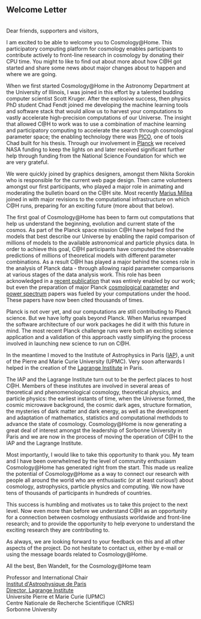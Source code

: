 ## Welcome Letter
<br/>
Dear friends, supporters and visitors,

I am excited to be able to welcome you to Cosmology@Home. This participatory computing platform for cosmology enables participants to contribute actively to front-line research in cosmology by donating their CPU time. You might to like to find out about more about how C@H got started and share some news about major changes about to happen and where we are going.

When we first started Cosmology@Home in the Astronomy Department at the University of Illinois, I was joined in this effort by a talented budding computer scientist Scott Kruger. After the explosive success, then physics PhD student Chad Fendt joined me developing the machine learning tools and software stack that would allow us to harvest your computations to vastly accelerate high-precision computations of our Universe. The insight that allowed C@H to work was to use a combination of machine learning and participatory computing to accelerate the search through cosmological parameter space; the enabling technology there was [PICO](https://arxiv.org/abs/0712.0194), one of tools Chad built for his thesis. Through our involvement in [Planck](https://en.wikipedia.org/wiki/Planck_(spacecraft)) we received NASA funding to keep the lights on and later received significant further help through funding from the National Science Foundation for which we are very grateful. 

We were quickly joined by graphics designers, amongst them Nikita Sorokin who is responsible for the current web page design. Then came volunteers amongst our first participants, who played a major role in animating and moderating the bulletin board on the C@H site. Most recently [Marius Millea](http://cosmicmar.com/) joined in with major revisions to the computational infrastructure on which C@H runs, preparing for an exciting future (more about that below).

The first goal of Cosmology@Home has been to farm out computations that help us understand the beginning, evolution and current state of the cosmos. As part of the Planck space mission C@H have helped find the models that best describe our Universe by enabling the rapid comparison of millions of models to the available astronomical and particle physics data. In order to achieve this goal, C@H participants  have computed the observable predictions of millions of theoretical models with different parameter combinations. As a result C@H has played a major behind the scenes role in the analysis of Planck data - through allowing rapid parameter comparisons at various stages of the data analysis work. This role has been acknowledged in a [recent publication](https://arxiv.org/abs/1608.02487) that was entirely enabled by our work; but even the preparation of major Planck [cosmological parameter](https://arxiv.org/abs/1502.01589) and [power spectrum](https://arxiv.org/abs/1507.02704) papers was fueled by your computations under the hood. These papers have now been cited thousands of times.

Planck is not over yet, and our computations are still contributing to Planck science. But we have lofty goals beyond Planck. When Marius revamped the software architecture of our work packages he did it with this future in mind. The most recent Planck challenge runs were both an exciting science application and a validation of this approach vastly simplifying the process involved in launching new science to run on C@H. 

In the meantime I moved to the Institute of Astrophysics in Paris ([IAP]( http://www.iap.fr)), a unit of the Pierre and Marie Curie University (UPMC). Very soon afterwards I helped in the creation of the [Lagrange Institute](http://ilp.upmc.fr) in Paris. 

The IAP and the Lagrange Institute turn out to be the perfect places to host C@H. Members of these institutes are involved in several areas of theoretical and phenomenological cosmology, theoretical physics, and particle physics: the earliest instants of time, when the Universe formed, the cosmic microwave background, the cosmic dark ages, structure formation, the mysteries of dark matter and dark energy, as well as the development and adaptation of mathematics, statistics and computational methdods to advance the state of cosmology. Cosmology@Home is now generating a great deal of interest amongst the leadership of Sorbonne University in Paris and we are now in the process of moving the operation of C@H to the IAP and the Lagrange Institute.

Most importantly, I would like to take this opportunity to thank you. My team and I have been overwhelmed by the level of community enthusiasm Cosmology@Home has generated right from the start. This made us realize the potential of Cosmology@Home as a way to connect our research with people all around the world who are enthusiastic (or at least curious!) about cosmology, astrophysics, particle physics and computing. We now have tens of thousands of participants in hundreds of countries. 

This success is humbling and motivates us to take this project to the next level. Now even more than before we understand C@H as an opportunity for a connection between cosmology enthusiasts worldwide and front-line research; and to provide the opportunity to help everyone to understand the exciting research they are contributing to.

As always, we are looking forward to your feedback on this and all other aspects of the project. Do not hesitate to contact us, either by e-mail or using the message boards related to Cosmology@Home.

All the best,
Ben Wandelt, for the Cosmology@Home team


   Professor and International Chair  
   [Institut d'Astrophysique de Paris](http://www.iap.fr)  
   [Director, Lagrange Institute](http://ilp.upmc.fr)  
   Universite Pierre et Marie Curie (UPMC)  
   Centre Nationale de Recherche Scientifique (CNRS)  
   Sorbonne University  
